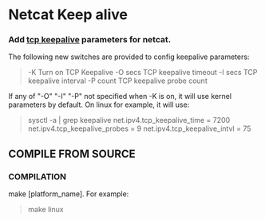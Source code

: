 Netcat Keep alive
===============

### Add [tcp keepalive](http://tldp.org/HOWTO/TCP-Keepalive-HOWTO/index.html) parameters for netcat. ###

The following new switches are provided to config keepalive parameters:
>-K              Turn on TCP Keepalive
>-O secs         TCP keepalive timeout
>-I secs         TCP keepalive interval
>-P count        TCP keepalive probe count

If any of "-O" "-I" "-P" not specified when -K is on, it will use kernel parameters by default. On linux for example, it will use:
>sysctl -a  | grep keepalive
>net.ipv4.tcp_keepalive_time = 7200
>net.ipv4.tcp_keepalive_probes = 9
>net.ipv4.tcp_keepalive_intvl = 75

COMPILE FROM SOURCE
-----

### COMPILATION

make [platform_name]. For example:
>make linux
